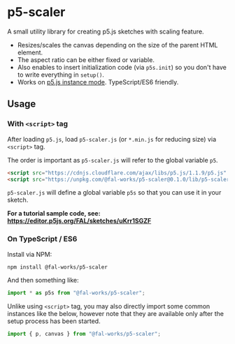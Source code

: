 # p5-scaler

A small utility library for creating p5.js sketches with scaling feature.

- Resizes/scales the canvas depending on the size of the parent HTML element.  
- The aspect ratio can be either fixed or variable.
- Also enables to insert initialization code (via `p5s.init`) so you don't have to write everything in `setup()`.
- Works on [p5.js instance mode](https://github.com/processing/p5.js/wiki/Global-and-instance-mode). TypeScript/ES6 friendly.


## Usage

### With `<script>` tag

After loading `p5.js`, load `p5-scaler.js` (or `*.min.js` for reducing size) via `<script>` tag.

The order is important as `p5-scaler.js` will refer to the global variable `p5`.

```html
<script src="https://cdnjs.cloudflare.com/ajax/libs/p5.js/1.1.9/p5.js" defer></script>
<script src="https://unpkg.com/@fal-works/p5-scaler@0.1.0/lib/p5-scaler.js" defer></script>
```

`p5-scaler.js` will define a global variable `p5s` so that you can use it in your sketch.

**For a tutorial sample code, see: <https://editor.p5js.org/FAL/sketches/uKrr1SGZF>**

### On TypeScript / ES6

Install via NPM:

```text
npm install @fal-works/p5-scaler
```

And then something like:

```js
import * as p5s from "@fal-works/p5-scaler";
```

Unlike using `<script>` tag, you may also directly import some common instances like the below, however note that they are available only after the setup process has been started.

```js
import { p, canvas } from "@fal-works/p5-scaler";
```
